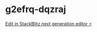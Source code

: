 # g2efrq-dqzraj

[Edit in StackBlitz next generation editor ⚡️](https://stackblitz.com/~/github.com/naoki19890807/g2efrq-dqzraj)